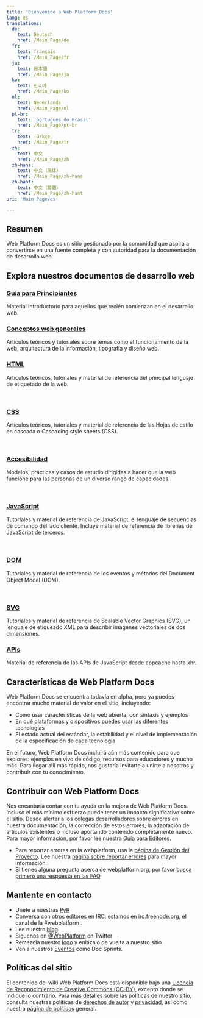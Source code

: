 ```yaml
---
title: 'Bienvenido a Web Platform Docs'
lang: es
translations:
  de:
    text: Deutsch
    href: /Main_Page/de
  fr:
    text: français
    href: /Main_Page/fr
  ja:
    text: 日本語
    href: /Main_Page/ja
  ko:
    text: 한국어
    href: /Main_Page/ko
  nl:
    text: Nederlands
    href: /Main_Page/nl
  pt-br:
    text: 'português do Brasil'
    href: /Main_Page/pt-br
  tr:
    text: Türkçe
    href: /Main_Page/tr
  zh:
    text: 中文
    href: /Main_Page/zh
  zh-hans:
    text: 中文（简体）‎
    href: /Main_Page/zh-hans
  zh-hant:
    text: 中文（繁體）‎
    href: /Main_Page/zh-hant
uri: 'Main Page/es'

---
```

## Resumen

Web Platform Docs es un sitio gestionado por la comunidad que aspira a convertirse en una fuente completa y con autoridad para la documentación de desarrollo web.

## Explora nuestros documentos de desarrollo web

<section class="topic-container"><div class="long-topic">
<div class="image icon-beginners">
</div><div class="inner">

### [Guía para Principiantes](/Beginners/es)

Material introductorio para aquellos que recién comienzan en el desarrollo web.

</div></div><div class="long-topic">
<div class="image icon-concept">
</div><div class="inner">

### [Conceptos web generales](/concepts/es)

Artículos teóricos y tutoriales sobre temas como el funcionamiento de la web, arquitectura de la información, tipografía y diseño web.

</div></div><div class="long-topic">
<div class="image icon-html">
</div><div class="inner">

### [HTML](/html/es)

Artículos teóricos, tutoriales y material de referencia del principal lenguaje de etiquetado de la web.

</div></div><p>&nbsp;</p><div class="long-topic">
<div class="image icon-css">
</div><div class="inner">

### [CSS](/css/es)

Artículos teóricos, tutoriales y material de referencia de las Hojas de estilo en cascada o Cascading style sheets (<abbr>CSS</abbr>).

</div></div><p>&nbsp;</p><div class="long-topic">
<div class="image icon-accessibility">
</div><div class="inner">

### [Accesibilidad](/concepts/accessibility/es)

Modelos, prácticas y casos de estudio dirigidas a hacer que la web funcione para las personas de un diverso rango de capacidades.

</div></div><p>&nbsp;</p><div class="long-topic">
<div class="image icon-js">
</div><div class="inner">

### [JavaScript](/javascript)

Tutoriales y material de referencia de JavaScript, el lenguaje de secuencias de comando del lado cliente. Incluye material de referencia de librerías de JavaScript de terceros.

</div></div><p>&nbsp;</p><div class="long-topic">
<div class="image icon-dom">
</div><div class="inner">

### [DOM](/dom/es)

Tutoriales y material de referencia de los eventos y métodos del Document Object Model (<abbr>DOM</abbr>).

</div></div><p>&nbsp;</p><div class="long-topic">
<div class="image icon-svg">
</div><div class="inner">

### [SVG](/svg/es)

Tutoriales y material de referencia de Scalable Vector Graphics (<abbr>SVG</abbr>), un lenguaje de etiqueado <abbr>XML</abbr> para describir imágenes vectoriales de dos dimensiones.

</div></div><div class="long-topic">
<div class="image icon-api">
</div><div class="inner">

### [APIs](/apis/es)

Material de referencia de las <abbr>API</abbr>s de JavaScript desde appcache hasta xhr.

</div></div></section>


## Características de Web Platform Docs

Web Platform Docs se encuentra todavía en alpha, pero ya puedes encontrar mucho material de valor en el sitio, incluyendo:

-   Como usar características de la web abierta, con sintáxis y ejemplos
-   En qué plataformas y dispositivos puedes usar las diferentes tecnologías
-   El estado actual del estándar, la estabilidad y el nivel de implementación de la especificación de cada tecnología

En el futuro, Web Platform Docs incluirá aún más contenido para que explores: ejemplos en vivo de código, recursos para educadores y mucho más. Para llegar allí más rápido, nos gustaría invitarte a unirte a nosotros y contribuir con tu conocimiento.

## Contribuir con Web Platform Docs

Nos encantaría contar con tu ayuda en la mejora de Web Platform Docs. Incluso el más mínimo esfuerzo puede tener un impacto significativo sobre el sitio. Desde alertar a los colegas desarrolladores sobre errores en nuestra documentación, la corrección de estos errores, la adaptación de artículos existentes o incluso aportando contenido completamente nuevo. Para mayor información, por favor lee nuestra [Guía para Editores](/WPD:Editors_Guide/es).

-   Para reportar errores en la webplatform, usa la [página de Gestión del Proyecto](http://project.webplatform.org/). Lee nuestra [página sobre reportar errores](/WPD:Filing_Bugs) para mayor información.
-   Si tienes alguna pregunta acerca de webplatform.org, por favor [busca primero una respuesta en las FAQ](/WPD:FAQ).

## Mantente en contacto

-   Unete a nuestras [PyR](http://talk.webplatform.org/forums/)
-   Conversa con otros editores en <abbr>IRC</abbr>: estamos en irc.freenode.org, el canal de la \#webplatform .
-   Lee nuestro [blog](http://blog.webplatform.org/)
-   Síguenos en [@WebPlatform](https://twitter.com/webplatform) en Twitter
-   Remezcla nuestro [logo](http://webplatform.org/logo) y enlázalo de vuelta a nuestro sitio
-   Ven a nuestros [Eventos](/WPD:Community/Community_Events) como Doc Sprints.

## Políticas del sitio

El contenido del wiki Web Platform Docs está disponible bajo una [Licencia de Reconocimiento de Creative Commons (CC-BY)](/Template:CC-by-3.0), excepto donde se indique lo contrario. Para más detalles sobre las políticas de nuestro sitio, consulta nuestras políticas de [derechos de autor](/WPD:Copyright) y [privacidad](/WPD:Privacy), así como nuestra [página de políticas](/WPD:Policy) general.
